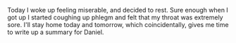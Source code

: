 Today I woke up feeling miserable, and decided to rest. Sure enough when I got up I started coughing up phlegm and felt that my throat was extremely sore. I'll stay home today and tomorrow, which coincidentally, gives me time to write up a summary for Daniel.

